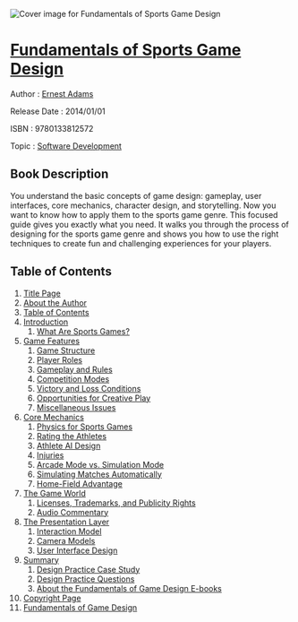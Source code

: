 ![Cover image for Fundamentals of Sports Game Design](https://imgdetail.ebookreading.net/cover/cover/software_development/EB9780133812572.jpg)

[Fundamentals of Sports Game Design](https://ebookreading.net/view/book/Fundamentals+of+Sports+Game+Design-EB9780133812572_1.html "Fundamentals of Sports Game Design")
====================================================================================================================

Author : [Ernest Adams](https://ebookreading.net/search/author/Ernest+Adams)

Release Date : 2014/01/01

ISBN : 9780133812572

Topic : [Software Development](https://ebookreading.net/search/category/software-development)

Book Description
-----------------

You understand the basic concepts of game design: gameplay, user interfaces, core mechanics, character design, and storytelling. Now you want to know how to apply them to the sports game genre. This focused guide gives you exactly what you need. It walks you through the process of designing for the sports game genre and shows you how to use the right techniques to create fun and challenging experiences for your players.
              
Table of Contents
-----------------

1. [Title Page](https://ebookreading.net/view/book/Fundamentals+of+Sports+Game+Design-EB9780133812572_2.html)
1. [About the Author](https://ebookreading.net/view/book/Fundamentals+of+Sports+Game+Design-EB9780133812572_3.html)
1. [Table of Contents](https://ebookreading.net/view/book/Fundamentals+of+Sports+Game+Design-EB9780133812572_4.html)
1. [Introduction](https://ebookreading.net/view/book/Fundamentals+of+Sports+Game+Design-EB9780133812572_5.html)
    1. [What Are Sports Games?](https://ebookreading.net/view/book/Fundamentals+of+Sports+Game+Design-EB9780133812572_5.html#ch01lev1sec1)
1. [Game Features](https://ebookreading.net/view/book/Fundamentals+of+Sports+Game+Design-EB9780133812572_6.html)
    1. [Game Structure](https://ebookreading.net/view/book/Fundamentals+of+Sports+Game+Design-EB9780133812572_6.html#ch02lev1sec1)
    1. [Player Roles](https://ebookreading.net/view/book/Fundamentals+of+Sports+Game+Design-EB9780133812572_6.html#ch02lev1sec2)
    1. [Gameplay and Rules](https://ebookreading.net/view/book/Fundamentals+of+Sports+Game+Design-EB9780133812572_6.html#ch02lev1sec3)
    1. [Competition Modes](https://ebookreading.net/view/book/Fundamentals+of+Sports+Game+Design-EB9780133812572_6.html#ch02lev1sec4)
    1. [Victory and Loss Conditions](https://ebookreading.net/view/book/Fundamentals+of+Sports+Game+Design-EB9780133812572_6.html#ch02lev1sec5)
    1. [Opportunities for Creative Play](https://ebookreading.net/view/book/Fundamentals+of+Sports+Game+Design-EB9780133812572_6.html#ch02lev1sec6)
    1. [Miscellaneous Issues](https://ebookreading.net/view/book/Fundamentals+of+Sports+Game+Design-EB9780133812572_6.html#ch02lev1sec7)
1. [Core Mechanics](https://ebookreading.net/view/book/Fundamentals+of+Sports+Game+Design-EB9780133812572_7.html)
    1. [Physics for Sports Games](https://ebookreading.net/view/book/Fundamentals+of+Sports+Game+Design-EB9780133812572_7.html#ch03lev1sec1)
    1. [Rating the Athletes](https://ebookreading.net/view/book/Fundamentals+of+Sports+Game+Design-EB9780133812572_7.html#ch03lev1sec2)
    1. [Athlete AI Design](https://ebookreading.net/view/book/Fundamentals+of+Sports+Game+Design-EB9780133812572_7.html#ch03lev1sec3)
    1. [Injuries](https://ebookreading.net/view/book/Fundamentals+of+Sports+Game+Design-EB9780133812572_7.html#ch03lev1sec4)
    1. [Arcade Mode vs. Simulation Mode](https://ebookreading.net/view/book/Fundamentals+of+Sports+Game+Design-EB9780133812572_7.html#ch03lev1sec5)
    1. [Simulating Matches Automatically](https://ebookreading.net/view/book/Fundamentals+of+Sports+Game+Design-EB9780133812572_7.html#ch03lev1sec6)
    1. [Home-Field Advantage](https://ebookreading.net/view/book/Fundamentals+of+Sports+Game+Design-EB9780133812572_7.html#ch03lev1sec7)
1. [The Game World](https://ebookreading.net/view/book/Fundamentals+of+Sports+Game+Design-EB9780133812572_8.html)
    1. [Licenses, Trademarks, and Publicity Rights](https://ebookreading.net/view/book/Fundamentals+of+Sports+Game+Design-EB9780133812572_8.html#ch04lev1sec1)
    1. [Audio Commentary](https://ebookreading.net/view/book/Fundamentals+of+Sports+Game+Design-EB9780133812572_8.html#ch04lev1sec2)
1. [The Presentation Layer](https://ebookreading.net/view/book/Fundamentals+of+Sports+Game+Design-EB9780133812572_9.html)
    1. [Interaction Model](https://ebookreading.net/view/book/Fundamentals+of+Sports+Game+Design-EB9780133812572_9.html#ch05lev1sec1)
    1. [Camera Models](https://ebookreading.net/view/book/Fundamentals+of+Sports+Game+Design-EB9780133812572_9.html#ch05lev1sec2)
    1. [User Interface Design](https://ebookreading.net/view/book/Fundamentals+of+Sports+Game+Design-EB9780133812572_9.html#ch05lev1sec3)
1. [Summary](https://ebookreading.net/view/book/Fundamentals+of+Sports+Game+Design-EB9780133812572_10.html)
    1. [Design Practice Case Study](https://ebookreading.net/view/book/Fundamentals+of+Sports+Game+Design-EB9780133812572_10.html#ch06lev1sec1)
    1. [Design Practice Questions](https://ebookreading.net/view/book/Fundamentals+of+Sports+Game+Design-EB9780133812572_10.html#ch06lev1sec2)
    1. [About the Fundamentals of Game Design E-books](https://ebookreading.net/view/book/Fundamentals+of+Sports+Game+Design-EB9780133812572_10.html#ch06lev1sec3)
1. [Copyright Page](https://ebookreading.net/view/book/Fundamentals+of+Sports+Game+Design-EB9780133812572_11.html)
1. [Fundamentals of Game Design](https://ebookreading.net/view/book/Fundamentals+of+Sports+Game+Design-EB9780133812572_12.html)
